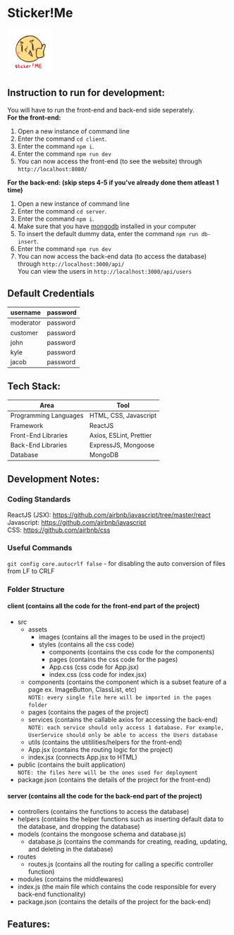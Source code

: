 # Sticker!Me 
<img src="./client/src/assets/images/logo.png" height="100" width="100" />  

## Instruction to run for development:
You will have to run the front-end and back-end side seperately.  
**For the front-end:**
1. Open a new instance of command line
2. Enter the command `cd client`.
3. Enter the command `npm i`.
4. Enter the command `npm run dev`
5. You can now access the front-end (to see the website) through `http://localhost:8080/`  

**For the back-end: (skip steps 4-5 if you've already done them atleast 1 time)**
1. Open a new instance of command line
2. Enter the command `cd server`.
3. Enter the command `npm i`.
4. Make sure that you have <a href="https://www.mongodb.com/try/download/community">mongodb</a> installed in your computer
5. To insert the default dummy data, enter the command `npm run db-insert`.
6. Enter the command `npm run dev`
7. You can now access the back-end data (to access the database) through `http://localhost:3000/api/`  
You can view the users in `http://localhost:3000/api/users`

## Default Credentials
| username      | password   |
| ------------- | ---------- |
| moderator     | password   |
| customer      | password   |
| john          | password   |
| kyle          | password   |
| jacob         | password   |

## Tech Stack:
| Area                  | Tool                    |
| --------------------- | ----------------------- |
| Programming Languages | HTML, CSS, Javascript   |
| Framework             | ReactJS                 |
| Front-End Libraries   | Axios, ESLint, Prettier |
| Back-End Libraries    | ExpressJS, Mongoose     |
| Database              | MongoDB                 |

## Development Notes: 
### Coding Standards
ReactJS (JSX): https://github.com/airbnb/javascript/tree/master/react  
Javascript: https://github.com/airbnb/javascript  
CSS: https://github.com/airbnb/css  
### Useful Commands
`git config core.autocrlf false` - for disabling the auto conversion of files from LF to CRLF

### Folder Structure
#### client (contains all the code for the front-end part of the project)
- src  
  - assets  
    - images (contains all the images to be used in the project)  
    - styles (contains all the css code)  
      - components (contains the css code for the components)
      - pages (contains the css code for the pages)  
      - App.css (css code for App.jsx)
      - index.css (css code for index.jsx)
  - components (contains the component which is a subset feature of a page ex. ImageButton, ClassList, etc)  
    `NOTE: every single file here will be imported in the pages folder`
  - pages (contains the pages of the project)
  - services (contains the callable axios for accessing the back-end)  
    `NOTE: each service should only access 1 database. For example, UserService should only be able to access the Users database`
  - utils (contains the utitilities/helpers for the front-end)
  - App.jsx (contains the routing logic for the project)
  - index.jsx (connects App.jsx to HTML)
- public (contains the built application)  
  `NOTE: the files here will be the ones used for deployment` 
- package.json (contains the details of the project for the front-end)

#### server (contains all the code for the back-end part of the project)
- controllers (contains the functions to access the database)
- helpers (contains the helper functions such as inserting default data to the database, and dropping the database)
- models (contains the mongoose schema and database.js) 
  - database.js (contains the commands for creating, reading, updating, and deleting in the database) 
- routes
  - routes.js (contains all the routing for calling a specific controller function) 
- modules (contains the middlewares)
- index.js (the main file which contains the code responsible for every back-end functionality)
- package.json (contains the details of the project for the back-end)

## Features:
